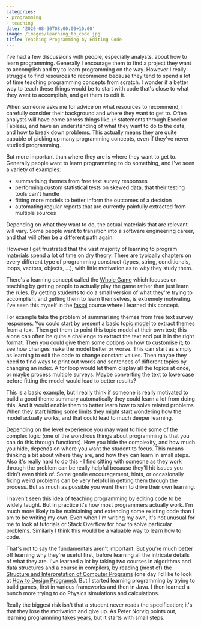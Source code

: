```yaml
---
categories:
- programming
- teaching
date: '2020-08-30T08:00:00+10:00'
image: /images/learning_to_code.jpg
title: Teaching Programming by Editing Code
---
```


I've had a few discussions with people, especially analysts, about how to learn programming.
Generally I encourage them to find a project they want to accomplish and try to learn programming on the way.
However I really struggle to find resources to recommend because they tend to spend a lot of time teaching programming concepts from scratch.
I wonder if a better way to teach these things would be to start with code that's close to what they want to accomplish, and get them to edit it.

When someone asks me for advice on what resources to recommend, I carefully consider their background and where they want to get to.
Often analysts will have come across things like `if` statements through Excel or Tableau, and have an understanding of what they want to do to the data, and how to break down problems.
This actually means they are quite capable of picking up many programming concepts, even if they've never studied programming.

But more important than where they are is where they want to get to.
Generally people want to learn programming to do something, and I've seen a variety of examples:

* summarising themes from free text survey responses
* performing custom statistical tests on skewed data, that their testing tools can't handle
* fitting more models to better inform the outcomes of a decision
* automating regular reports that are currently painfully extracted from multiple sources

Depending on what they want to do, the actual materials that are relevant will vary.
Some people want to transition into a software engineering career, and that will often be a different path again.

However I get frustrated that the vast majority of learning to program materials spend a lot of time on dry theory.
There are typically chapters on every different type of programming construct (types, string, conditionals, loops, vectors, objects, ...), with little motivation as to *why* they study them.

There's a learning concept called the [Whole Game](https://www.gse.harvard.edu/news/uk/09/01/education-bat-seven-principles-educators) which focuses on teaching by getting people to actually play the game rather than just learn the rules.
By getting students to do a small version of what they're trying to accomplish, and getting them to learn themselves, is extremely motivating.
I've seen this myself in the [fastai](https://www.fast.ai) course where I learned this concept.

For example take the problem of summarising themes from free text survey responses.
You could start by present a basic [topic model](/topic-model-bootstrap) to extract themes from a text.
Then get them to point this topic model at their own text; this alone can often be quite a challenge to extract the text and put it in the right format.
Then you could give them some options on how to customise it; to see how changes make the model better or worse.
This can start as simply as learning to edit the code to change constant values.
Then maybe they need to find ways to print out words and sentences of different topics by changing an index.
A for loop would let them display all the topics at once, or maybe process multiple surveys.
Maybe converting the text to lowercase before fitting the model would lead to better results?

This is a basic example, but I really think if someone is really motivated to build a good theme summary automatically they could learn a lot from doing this.
And it would enable them to better learn how to solve related problems.
When they start hitting some limits they might start wondering how the model actually works, and that could lead to much deeper learning.

Depending on the level experience you may want to hide some of the complex logic (one of the wondrous things about programming is that you can do this through functions).
How you hide the complexity, and how much you hide, depends on where you want the student to focus.
This means thinking a bit about where they are, and how they can learn in small steps.
Also it's really hard to do this - I find sitting with someone as they work through the problem can be really helpful because they'll hit issues you didn't even think of.
Some gentle encouragement, hints, or occasionally fixing weird problems can be very helpful in getting them through the process.
But as much as possible you want them to drive their own learning.

I haven't seen this idea of teaching programming by editing code to be widely taught.
But in practice it's how most programmers actually work.
I'm much more likely to be maintaining and extending some existing code than I am to be writing my own.
Even when I'm writing my own, it's not unusual for me to look at tutorials or Stack Overflow for how to solve particular problems.
Similarly I think this would be a valuable way to learn how to code.

That's not to say the fundamentals aren't important.
But you're much better off learning why they're useful first, before learning all the intricate details of what they are.
I've learned a lot by taking two courses in algorithms and data structures and a course in compilers, by reading (most of) the [Structure and Interpretation of Computer Programs](https://mitpress.mit.edu/sites/default/files/sicp/index.html) (one day I'd like to look at [How to Design Programs](https://htdp.org/)).
But I started learning programming by trying to build games, first in various frameworks and then in Java.
I then learned a bunch more trying to do Physics simulations and calculations.

Really the biggest risk isn't that a student never reads the specification; it's that they lose the motivation and give up.
As Peter Norvig points out, learning programming [takes years](https://norvig.com/21-days.html), but it starts with small steps.